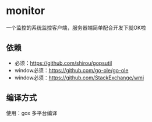 # monitor 
一个监控的系统监控客户端，服务器端简单配合开发下就OK啦

## 依赖
* 必须：https://github.com/shirou/gopsutil 
* window必须：https://github.com/go-ole/go-ole
* window必须：https://github.com/StackExchange/wmi

## 编译方式
使用：gox 多平台编译

